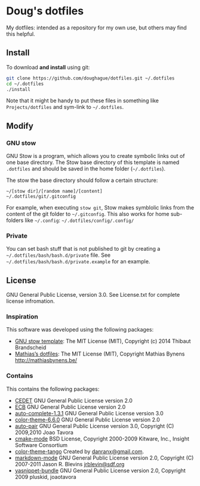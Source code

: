 # Doug's dotfiles

My dotfiles: intended as a repository for my own use, 
but others may find this helpful.

## Install
To download **and install** using git:
```bash
git clone https://github.com/doughague/dotfiles.git ~/.dotfiles
cd ~/.dotfiles
./install
```

Note that it might be handy to put these files in something like 
`Projects/dotfiles` and sym-link to `~/.dotfiles`. 

## Modify

### GNU stow
GNU Stow is a program, which allows you to create symbolic links out 
of one base directory. The Stow base directory of this template is named 
`.dotfiles` and should be saved in the home folder (`~/.dotfiles`). 

The  stow the base directory should follow a certain structure:
```
~/[stow dir]/[random name]/[content]
~/.dotfiles/git/.gitconfig
```

For example, when executing `stow git`, Stow makes symblolic links from the content 
of the git folder to `~/.gitconfig`.
This also works for home sub-folders like `~/.config`: `~/.dotfiles/config/.config/`


### Private
You can set bash stuff that is not published to git by creating 
a `~/.dotfiles/bash/bash.d/private` file. 
See `~/.dotfiles/bash/bash.d/private.example` for an example. 

## License
GNU General Public License, version 3.0. 
See License.txt for complete license infromation.

### Inspiration
This software was developed using the following packages:

 * [GNU stow template](https://github.com/Paradiesstaub/gnu_stow_template):
   The MIT License (MIT), Copyright (c) 2014 Thibaut Brandscheid
 * [Mathias’s dotfiles](https://github.com/mathiasbynens/dotfiles):
   The MIT License (MIT), Copyright Mathias Bynens <http://mathiasbynens.be/>

### Contains
This contains the following packages:

 * [CEDET](http://cedet.sourceforge.net/)
   GNU General Public License version 2.0
 * [ECB](http://ecb.sourceforge.net/)
   GNU General Public License version 2.0
 * [auto-complete-1.3.1](http://cx4a.org/software/auto-complete/)
   GNU General Public License version 3.0
 * [color-theme-6.6.0](http://www.nongnu.org/color-theme/index.html)
   GNU General Public License version 2.0
 * [auto-pair](http://autopair.googlecode.com)
   GNU General Public License version 3.0, Copyright (C) 2009,2010 Joao Tavora
 * [cmake-mode](http://www.cmake.org/CMakeDocs/cmake-mode.el)
   BSD License, Copyright 2000-2009 Kitware, Inc., Insight Software Consortium
 * [color-theme-tango](http://www.emacswiki.org/emacs/color-theme-tango.el)
   Created by danranx@gmail.com.
 * [markdown-mode](http://jblevins.org/projects/markdown-mode/)
   GNU General Public License version 2.0, Copyright (C) 2007-2011 Jason R. Blevins <jrblevin@sdf.org>
 * [yasnippet-bundle](http://code.google.com/p/yasnippet/)
   GNU General Public License version 2.0, Copyright 2009 pluskid, joaotavora
